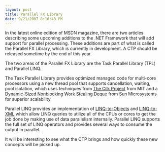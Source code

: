 ```yaml
---
layout: post
title: Parallel FX Library
date: 9/21/2007 8:16:43 PM
---
```


In the latest online edition of MSDN magazine, there are two articles describing some upcoming additions to the .NET Framework that will add support for parallel processing. These additions are part of what is called the Parallel FX Library, which is currently in development. A CTP should be released sometime by the end of this year.

The two areas of the Parallel FX Library are the Task Parallel Library (TPL) and Parallel LINQ.

The Task Parallel Library provides optimized managed code for multi-core processors using a new thread pool that supports cancellation, waiting, pool isolation, which uses techniques from [The Cilk Project](http://supertech.csail.mit.edu/cilk/) from MIT and a [Dynamic-Sized Nonblocking Work Stealing Deque](http://research.sun.com/techrep/2005/abstract-144.html "http://research.sun.com/techrep/2005/abstract-144.html") from Sun Microsystems for superior scalability.

Parallel LINQ provides an implementation of [LINQ-to-Objects](http://msdn2.microsoft.com/en-us/library/bb394939.aspx) and [LINQ-to-XML](http://msdn2.microsoft.com/library/bb308960.aspx) which allow LINQ queries to utilize all of the CPUs or cores to get the job done by making use of data parallelism internally. Parallel LINQ supports the full set of LINQ operators and provides several ways to consume the output in parallel.

It will be interesting to see what the CTP brings and how quickly these new concepts will be picked up.
